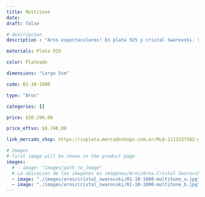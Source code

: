 ```yaml
---
title: Multitone
date: 
draft: false

# descripcion
description : "Aros espectaculares! En plata 925 y cristal Swarovski. Simplemente bellísimos."

materials: Plata 925

color: Plateado

dimensions: "Largo 5cm"

code: 01-10-1000

type: "Aros"

categories: []

price: $10.290,00

price_eftvo: $8.748,00

link_mercado_shop: https://inplata.mercadoshops.com.ar/MLA-1113237582-multitone-_JM

# Images
# first image will be shown in the product page
images:
  # - image: "images/path_to_image"
  # La ubicacion de las imagenes es imagenes/Aros/Aros.Cristal Swarovski/01-10-1000-multitone
  - image: "./images/aros/cristal_swarovski/01-10-1000-multitone_a.jpg"
  - image: "./images/aros/cristal_swarovski/01-10-1000-multitone_b.jpg"
---
```

